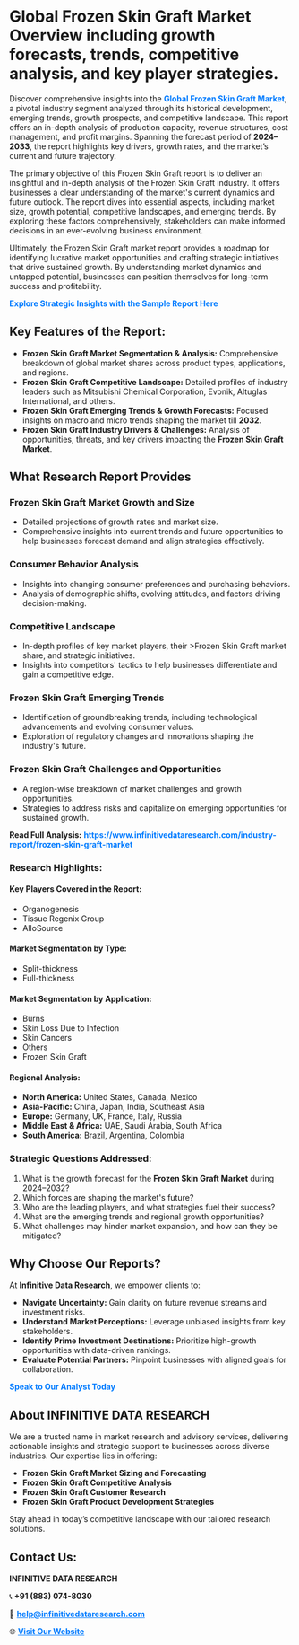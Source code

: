 <h1>Global Frozen Skin Graft Market Overview including growth forecasts, trends, competitive analysis, and key player strategies.</h1>
<p>
Discover comprehensive insights into the 
<a href="https://www.infinitivedataresearch.com/industry-report/frozen-skin-graft-market" rel="dofollow" style="color: #007BFF; text-decoration: none;"><strong>Global Frozen Skin Graft Market</strong></a>, a pivotal industry segment analyzed through its historical development, emerging trends, growth prospects, and competitive landscape. This report offers an in-depth analysis of production capacity, revenue structures, cost management, and profit margins. Spanning the forecast period of <strong>2024–2033</strong>, the report highlights key drivers, growth rates, and the market’s current and future trajectory.
</p>
<p>
The primary objective of this Frozen Skin Graft report is to deliver an insightful and in-depth analysis of the Frozen Skin Graft industry. It offers businesses a clear understanding of the market's current dynamics and future outlook. The report dives into essential aspects, including market size, growth potential, competitive landscapes, and emerging trends. By exploring these factors comprehensively, stakeholders can make informed decisions in an ever-evolving business environment.
</p>
<p>
Ultimately, the Frozen Skin Graft market report provides a roadmap for identifying lucrative market opportunities and crafting strategic initiatives that drive sustained growth. By understanding market dynamics and untapped potential, businesses can position themselves for long-term success and profitability.
</p>
<p>
<a href="https://www.infinitivedataresearch.com/request-sample/reportId=112414" style="color: #007BFF; text-decoration: none;"><strong>Explore Strategic Insights with the Sample Report Here</strong></a>
</p>

<h2>Key Features of the Report:</h2>
<ul>
<li><strong>Frozen Skin Graft Market Segmentation & Analysis:</strong> Comprehensive breakdown of global market shares across product types, applications, and regions.</li>
<li><strong>Frozen Skin Graft Competitive Landscape:</strong> Detailed profiles of industry leaders such as Mitsubishi Chemical Corporation, Evonik, Altuglas International, and others.</li>
<li><strong>Frozen Skin Graft Emerging Trends & Growth Forecasts:</strong> Focused insights on macro and micro trends shaping the market till <strong>2032</strong>.</li>
<li><strong>Frozen Skin Graft Industry Drivers & Challenges:</strong> Analysis of opportunities, threats, and key drivers impacting the <strong>Frozen Skin Graft Market</strong>.</li>
</ul>

<h2>What Research Report Provides</h2>
<h3>Frozen Skin Graft Market Growth and Size</h3>
<ul>
<li>Detailed projections of growth rates and market size.</li>
<li>Comprehensive insights into current trends and future opportunities to help businesses forecast demand and align strategies effectively.</li>
</ul>

<h3>Consumer Behavior Analysis</h3>
<ul>
<li>Insights into changing consumer preferences and purchasing behaviors.</li>
<li>Analysis of demographic shifts, evolving attitudes, and factors driving decision-making.</li>
</ul>

<h3>Competitive Landscape</h3>
<ul>
<li>In-depth profiles of key market players, their >Frozen Skin Graft market share, and strategic initiatives.</li>
<li>Insights into competitors' tactics to help businesses differentiate and gain a competitive edge.</li>
</ul>

<h3>Frozen Skin Graft Emerging Trends</h3>
<ul>
<li>Identification of groundbreaking trends, including technological advancements and evolving consumer values.</li>
<li>Exploration of regulatory changes and innovations shaping the industry's future.</li>
</ul>

<h3>Frozen Skin Graft Challenges and Opportunities</h3>
<ul>
<li>A region-wise breakdown of market challenges and growth opportunities.</li>
<li>Strategies to address risks and capitalize on emerging opportunities for sustained growth.</li>
</ul>
<p><strong>Read Full Analysis:</strong> <a href="https://www.infinitivedataresearch.com/industry-report/frozen-skin-graft-market" rel="dofollow" style="color: #007BFF; text-decoration: none;"><strong>https://www.infinitivedataresearch.com/industry-report/frozen-skin-graft-market</strong></a></p>
<h3>Research Highlights:</h3>
<h4>Key Players Covered in the Report:</h4>
<ul><li>Organogenesis</li><li>Tissue Regenix Group</li><li>AlloSource</li></ul>
<h4>Market Segmentation by Type:</h4>
<ul><li>Split-thickness</li><li>Full-thickness</li></ul>
<h4>Market Segmentation by Application:</h4>
<ul><li>Burns</li><li>Skin Loss Due to Infection</li><li>Skin Cancers</li><li>Others</li><li>Frozen Skin Graft</li></ul>

<h4>Regional Analysis:</h4>
<ul>
<li><strong>North America:</strong> United States, Canada, Mexico</li>
<li><strong>Asia-Pacific:</strong> China, Japan, India, Southeast Asia</li>
<li><strong>Europe:</strong> Germany, UK, France, Italy, Russia</li>
<li><strong>Middle East & Africa:</strong> UAE, Saudi Arabia, South Africa</li>
<li><strong>South America:</strong> Brazil, Argentina, Colombia</li>
</ul>

<h3>Strategic Questions Addressed:</h3>
<ol>
<li>What is the growth forecast for the <strong>Frozen Skin Graft Market</strong> during 2024–2032?</li>
<li>Which forces are shaping the market's future?</li>
<li>Who are the leading players, and what strategies fuel their success?</li>
<li>What are the emerging trends and regional growth opportunities?</li>
<li>What challenges may hinder market expansion, and how can they be mitigated?</li>
</ol>

<h2>Why Choose Our Reports?</h2>
<p>At <strong>Infinitive Data Research</strong>, we empower clients to:</p>
<ul>
<li><strong>Navigate Uncertainty:</strong> Gain clarity on future revenue streams and investment risks.</li>
<li><strong>Understand Market Perceptions:</strong> Leverage unbiased insights from key stakeholders.</li>
<li><strong>Identify Prime Investment Destinations:</strong> Prioritize high-growth opportunities with data-driven rankings.</li>
<li><strong>Evaluate Potential Partners:</strong> Pinpoint businesses with aligned goals for collaboration.</li>
</ul>
<p><a href="https://www.infinitivedataresearch.com/industry-report/frozen-skin-graft-market" rel="dofollow" style="color: #007BFF; text-decoration: none;"><strong>Speak to Our Analyst Today</strong></a></p>

<h2>About INFINITIVE DATA RESEARCH</h2>
<p>We are a trusted name in market research and advisory services, delivering actionable insights and strategic support to businesses across diverse industries. Our expertise lies in offering:</p>
<ul>
<li><strong>Frozen Skin Graft Market Sizing and Forecasting</strong></li>
<li><strong>Frozen Skin Graft Competitive Analysis</strong></li>
<li><strong>Frozen Skin Graft Customer Research</strong></li>
<li><strong>Frozen Skin Graft Product Development Strategies</strong></li>
</ul>
<p>Stay ahead in today’s competitive landscape with our tailored research solutions.</p>

<h2>Contact Us:</h2>
<p><strong>INFINITIVE DATA RESEARCH</strong></p>
<p>📞 <strong>+91 (883) 074-8030</strong></p>
<p>📧 <strong><a href="mailto:help@infinitivedataresearch.com" style="color: #007BFF;">help@infinitivedataresearch.com</a></strong></p>
<p>🌐 <strong><a href="https://www.infinitivedataresearch.com" rel="dofollow" style="color: #007BFF;">Visit Our Website</a></strong></p>